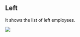 ## Left

It shows the list of left employees.

![](http://docs.risersoft.com/hrmnirvana/ImagesExt/image8_242.jpg)
